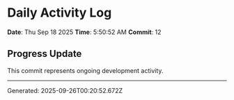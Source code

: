 # Daily Activity Log

**Date**: Thu Sep 18 2025
**Time**: 5:50:52 AM
**Commit**: 12

## Progress Update

This commit represents ongoing development activity.

---
Generated: 2025-09-26T00:20:52.672Z
